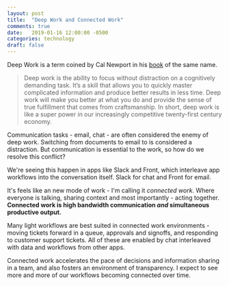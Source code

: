 ```yaml
---
layout: post
title:  "Deep Work and Connected Work"
comments: true
date:   2019-01-16 12:00:00 -0500
categories: technology
draft: false
---
```


Deep Work is a term coined by Cal Newport in his [book](http://calnewport.com/books/deep-work/) of the same name.

> Deep work is the ability to focus without distraction on a cognitively demanding task. It’s a skill that allows you to quickly master complicated information and produce better results in less time. Deep work will make you better at what you do and provide the sense of true fulfillment that comes from craftsmanship. In short, deep work is like a super power in our increasingly competitive twenty-first century economy. 

Communication tasks - email, chat - are often considered the enemy of deep work. Switching from documents to email to is considered a distraction. But communication is essential to the work, so how do we resolve this conflict?

We're seeing this happen in apps like Slack and Front, which interleave app workflows into the conversation itself. Slack for chat and Front for email. 

It's feels like an new mode of work - I'm calling it _connected work_. Where everyone is talking, sharing  context and most importantly - acting together. **Connected work is high bandwidth communication _and_ simultaneous productive output.**

Many light workflows are best suited in connected work environments - moving tickets forward in a queue, approvals and signoffs, and responding to customer support tickets. All of these are enabled by chat interleaved with data and workflows from other apps. 

Connected work accelerates the pace of decisions and information sharing in a team, and also fosters an environment of transparency. I expect to see more and more of our workflows becoming connected over time.